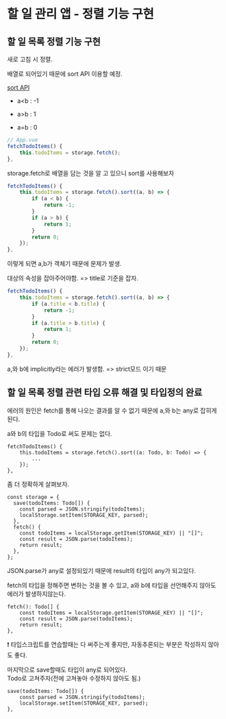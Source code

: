 # 할 일 관리 앱 - 정렬 기능 구현

## 할 일 목록 정렬 기능 구현

새로 고침 시 정렬.

배열로 되어있기 때문에 sort API 이용할 예정.

[sort API](https://developer.mozilla.org/ko/docs/Web/JavaScript/Reference/Global_Objects/Array/sort)

* a<b : -1

* a>b : 1

* a=b : 0

```javascript
// App.vue
fetchTodoItems() {
    this.todoItems = storage.fetch();
},
```

storage.fetch로 배열을 담는 것을 알 고 있으니 sort를 사용해보자

```javascript
fetchTodoItems() {
    this.todoItems = storage.fetch().sort((a, b) => {
        if (a < b) {
            return -1;
        }
        if (a > b) {
            return 1;
        }
        return 0;
    });
},
```

이렇게 되면 a,b가 객체기 때문에 문제가 발생.

대상의 속성을 잡아주어야함. => title로 기준을 잡자.

```javascript
fetchTodoItems() {
    this.todoItems = storage.fetch().sort((a, b) => {
        if (a.title < b.title) {
            return -1;
        }
        if (a.title > b.title) {
            return 1;
        }
        return 0;
    });
},
```



a,와 b에 implicitly라는 에러가 발생함. => strict모드 이기 때문



## 할 일 목록 정렬 관련 타입 오류 해결 및 타입정의 완료

에러의 원인은 fetch를 통해 나오는 결과를 알 수 없기 때문에 a,와 b는 any로 잡히게 된다.

a와 b의 타입을 Todo로 써도 문제는 없다.

```vue
fetchTodoItems() {
	this.todoItems = storage.fetch().sort((a: Todo, b: Todo) => {
		...
	});
},
```



좀 더 정확하게 살펴보자.

```vue
const storage = {
  save(todoItems: Todo[]) {
    const parsed = JSON.stringify(todoItems);
    localStorage.setItem(STORAGE_KEY, parsed);
  },
  fetch() {
    const todoItems = localStorage.getItem(STORAGE_KEY) || "[]";
    const result = JSON.parse(todoItems);
    return result;
  },
};
```

JSON.parse가 any로 설정되있기 때문에 result의 타입이 any가 되고있다.

fetch의 타입을 정해주면 변하는 것을 볼 수 있고, a와 b에 타입을 선언해주지 않아도 에러가 발생하지않는다.

```vue
fetch(): Todo[] {
	const todoItems = localStorage.getItem(STORAGE_KEY) || "[]";
	const result = JSON.parse(todoItems);
    return result;
},
```

❗ 타입스크립트를 연습할때는 다 써주는게 좋지만, 자동추론되는 부분은 작성하지 않아도 좋다.



마지막으로 save할때도 타입이 any로 되어있다.  
Todo로 고쳐주자(전에 고쳐놓아 수정하지 않아도 됨.)

```vue
save(todoItems: Todo[]) {
	const parsed = JSON.stringify(todoItems);
	localStorage.setItem(STORAGE_KEY, parsed);
},
```



